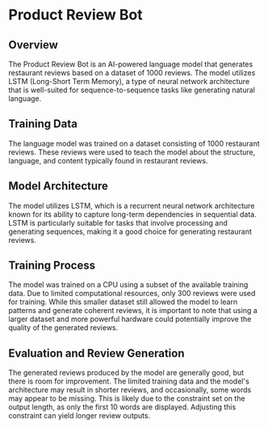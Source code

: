 # Product Review Bot

## Overview
The Product Review Bot is an AI-powered language model that generates restaurant reviews based on a dataset of 1000 reviews. The model utilizes LSTM (Long-Short Term Memory), a type of neural network architecture that is well-suited for sequence-to-sequence tasks like generating natural language.

## Training Data
The language model was trained on a dataset consisting of 1000 restaurant reviews. These reviews were used to teach the model about the structure, language, and content typically found in restaurant reviews.

## Model Architecture
The model utilizes LSTM, which is a recurrent neural network architecture known for its ability to capture long-term dependencies in sequential data. LSTM is particularly suitable for tasks that involve processing and generating sequences, making it a good choice for generating restaurant reviews.

## Training Process
The model was trained on a CPU using a subset of the available training data. Due to limited computational resources, only 300 reviews were used for training. While this smaller dataset still allowed the model to learn patterns and generate coherent reviews, it is important to note that using a larger dataset and more powerful hardware could potentially improve the quality of the generated reviews.

## Evaluation and Review Generation
The generated reviews produced by the model are generally good, but there is room for improvement. The limited training data and the model's architecture may result in shorter reviews, and occasionally, some words may appear to be missing. This is likely due to the constraint set on the output length, as only the first 10 words are displayed. Adjusting this constraint can yield longer review outputs.


